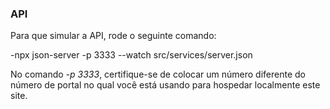 ### API
Para que simular a API, rode o seguinte comando:

-npx json-server -p 3333 --watch src/services/server.json

No comando _-p 3333_, certifique-se de colocar um número diferente do número de portal no qual você está usando para hospedar localmente este site.

